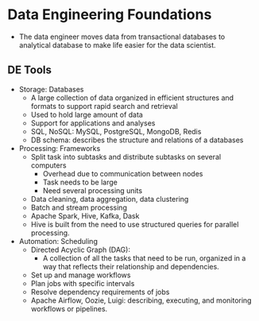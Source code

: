 # Data Engineering Foundations
- The data engineer moves data from transactional databases to analytical database to make life easier for the data scientist.
## DE Tools
- Storage: Databases
  - A large collection of data organized in efficient structures and formats to support rapid search and retrieval 
  - Used to hold large amount of data
  - Support for applications and analyses
  - SQL, NoSQL: MySQL, PostgreSQL, MongoDB, Redis
  - DB schema: describes the structure and relations of a databases
- Processing: Frameworks
  - Split task into subtasks and distribute subtasks on several computers
    - Overhead due to communication between nodes
    - Task needs to be large
    - Need several processing units
  - Data cleaning, data aggregation, data clustering
  - Batch and stream processing
  - Apache Spark, Hive, Kafka, Dask
  - Hive is built from the need to use structured queries for parallel processing.
- Automation: Scheduling
  - Directed Acyclic Graph (DAG):
    - A collection of all the tasks that need to be run, organized in a way that reflects their relationship and dependencies.
  - Set up and manage workflows
  - Plan jobs with specific intervals
  - Resolve dependency requirements of jobs
  - Apache Airflow, Oozie, Luigi: describing, executing, and monitoring workflows or pipelines.